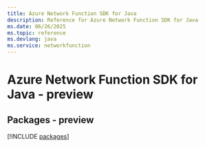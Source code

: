 ```yaml
---
title: Azure Network Function SDK for Java
description: Reference for Azure Network Function SDK for Java
ms.date: 06/26/2025
ms.topic: reference
ms.devlang: java
ms.service: networkfunction
---
```

# Azure Network Function SDK for Java - preview
## Packages - preview
[!INCLUDE [packages](network-function-index.md)]